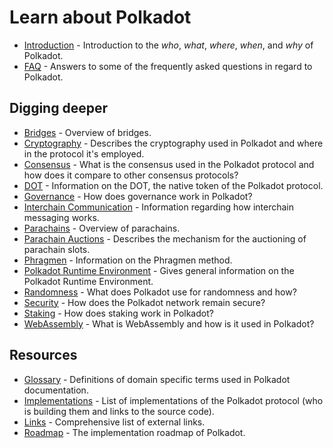 # Learn about Polkadot

- [Introduction](./introduction.md) - Introduction to the _who_, _what_, _where_, _when_, and _why_ of Polkadot.
- [FAQ](./faq.md) - Answers to some of the frequently asked questions in regard to Polkadot.

## Digging deeper

- [Bridges](./bridges.md) - Overview of bridges.
- [Cryptography](./cryptography.md) - Describes the cryptography used in Polkadot and where in the protocol it's employed.
- [Consensus](./consensus.md) - What is the consensus used in the Polkadot protocol and how does it compare to other consensus protocols?
- [DOT](./DOT.md) - Information on the DOT, the native token of the Polkadot protocol.
- [Governance](./governance.md) - How does governance work in Polkadot?
- [Interchain Communication](./interchain.md) - Information regarding how interchain messaging works.
- [Parachains](./parachains.md) - Overview of parachains.
- [Parachain Auctions](./candle.md) - Describes the mechanism for the auctioning of parachain slots.
- [Phragmen](./phragmen.md) - Information on the Phragmen method.
- [Polkadot Runtime Environment](./PRE.md) - Gives general information on the Polkadot Runtime Environment.
- [Randomness](./randomness.md) - What does Polkadot use for randomness and how?
- [Security](./security.md) - How does the Polkadot network remain secure?
- [Staking](./staking.md) - How does staking work in Polkadot?
- [WebAssembly](./wasm.md) - What is WebAssembly and how is it used in Polkadot?

## Resources

- [Glossary](../glossary.md) - Definitions of domain specific terms used in Polkadot documentation.
- [Implementations](./implementations.md) - List of implementations of the Polkadot protocol (who is building them and links to the source code).
- [Links](./relevant-links.md) - Comprehensive list of external links.
- [Roadmap](./roadmap.md) - The implementation roadmap of Polkadot.